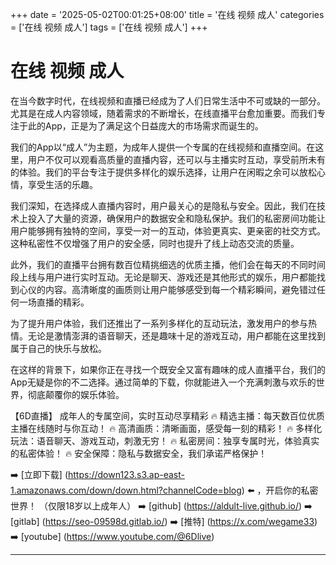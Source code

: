 +++
date = '2025-05-02T00:01:25+08:00'
title = '在线 视频 成人'
categories = ['在线 视频 成人']
tags = ['在线 视频 成人']
+++

# 在线 视频 成人

在当今数字时代，在线视频和直播已经成为了人们日常生活中不可或缺的一部分。尤其是在成人内容领域，随着需求的不断增长，在线直播平台愈加重要。而我们专注于此的App，正是为了满足这个日益庞大的市场需求而诞生的。

我们的App以“成人”为主题，为成年人提供一个专属的在线视频和直播空间。在这里，用户不仅可以观看高质量的直播内容，还可以与主播实时互动，享受前所未有的体验。我们的平台专注于提供多样化的娱乐选择，让用户在闲暇之余可以放松心情，享受生活的乐趣。

我们深知，在选择成人直播内容时，用户最关心的是隐私与安全。因此，我们在技术上投入了大量的资源，确保用户的数据安全和隐私保护。我们的私密房间功能让用户能够拥有独特的空间，享受一对一的互动，体验更真实、更亲密的社交方式。这种私密性不仅增强了用户的安全感，同时也提升了线上动态交流的质量。

此外，我们的直播平台拥有数百位精挑细选的优质主播，他们会在每天的不同时间段上线与用户进行实时互动。无论是聊天、游戏还是其他形式的娱乐，用户都能找到心仪的内容。高清晰度的画质则让用户能够感受到每一个精彩瞬间，避免错过任何一场直播的精彩。

为了提升用户体验，我们还推出了一系列多样化的互动玩法，激发用户的参与热情。无论是激情澎湃的语音聊天，还是趣味十足的游戏互动，用户都能在这里找到属于自己的快乐与放松。

在这样的背景下，如果你正在寻找一个既安全又富有趣味的成人直播平台，我们的App无疑是你的不二选择。通过简单的下载，你就能进入一个充满刺激与欢乐的世界，彻底颠覆你的娱乐体验。

【6D直播】
成年人的专属空间，实时互动尽享精彩
🔥 精选主播：每天数百位优质主播在线随时与你互动！
🔥 高清画质：清晰画面，感受每一刻的精彩！
🔥 多样化玩法：语音聊天、游戏互动，刺激无穷！
🔥 私密房间：独享专属时光，体验真实的私密体验！
🔥 安全保障：隐私与数据安全，我们承诺严格保护！

➡️ [立即下载] (https://down123.s3.ap-east-1.amazonaws.com/down/down.html?channelCode=blog) ⬅️ ，开启你的私密世界！
（仅限18岁以上成年人）
➡️ [github] (https://aldult-live.github.io/)
➡️ [gitlab] (https://seo-09598d.gitlab.io/)
➡️ [推特] (https://x.com/wegame33)
➡️ [youtube] (https://www.youtube.com/@6Dlive)

---
